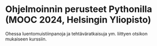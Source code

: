 # Ohjelmoinnin perusteet Pythonilla (MOOC 2024, Helsingin Yliopisto)

Ohessa luentomuistiinpanoja ja tehtäväratkaisuja ym. liittyen otsikon mukaiseen kurssiin.
